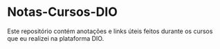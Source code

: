 # Notas-Cursos-DIO
Este repositório contém anotações e links úteis feitos durante os cursos que eu realizei na plataforma DIO.

